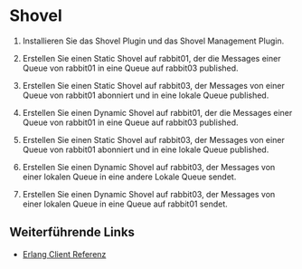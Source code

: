 # Shovel

1. Installieren Sie das Shovel Plugin und das Shovel Management Plugin.

2. Erstellen Sie einen Static Shovel auf rabbit01, der die Messages einer Queue von rabbit01 in eine Queue auf rabbit03 published.

3. Erstellen Sie einen Static Shovel auf rabbit03, der Messages von einer Queue von rabbit01 abonniert und in eine lokale Queue published.

4. Erstellen Sie einen Dynamic Shovel auf rabbit01, der die Messages einer Queue von rabbit01 in eine Queue auf rabbit03 published.

5. Erstellen Sie einen Static Shovel auf rabbit03, der Messages von einer Queue von rabbit01 abonniert und in eine lokale Queue published.

6. Erstellen Sie einen Dynamic Shovel auf rabbit03, der Messages von einer lokalen Queue in eine andere Lokale Queue sendet.

7. Erstellen Sie einen Dynamic Shovel auf rabbit03, der Messages von einer lokalen Queue in eine  Queue auf rabbit01 sendet.

## Weiterführende Links
- [Erlang Client Referenz](https://www.rabbitmq.com/erlang-client-user-guide.html)
